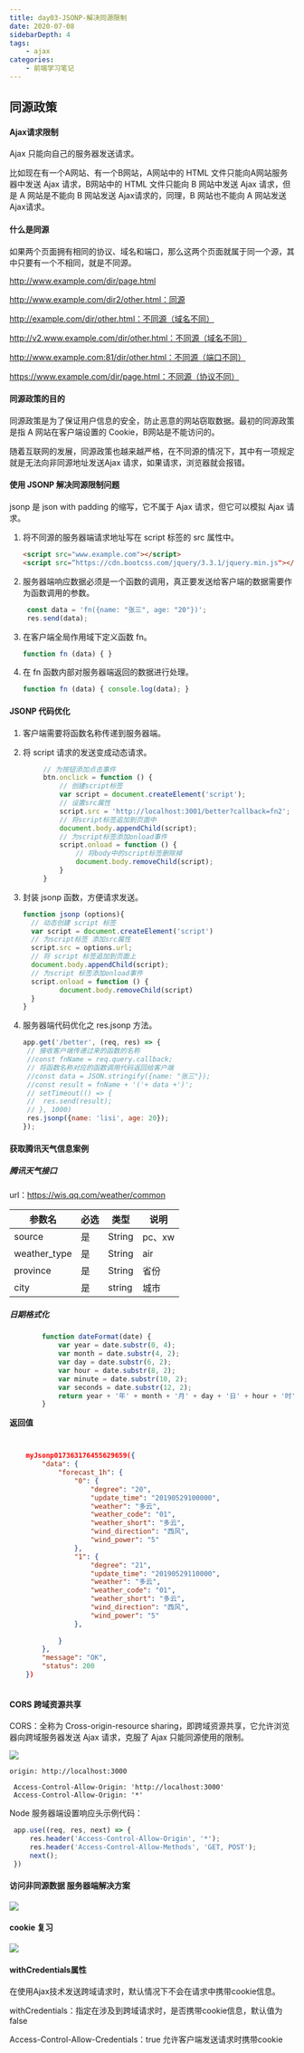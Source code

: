 ```yaml
---
title: day03-JSONP-解决同源限制
date: 2020-07-08
sidebarDepth: 4
tags:
    - ajax
categories:
    - 前端学习笔记
---
```


## 同源政策

#### Ajax请求限制

Ajax 只能向自己的服务器发送请求。

比如现在有一个A网站、有一个B网站，A网站中的 HTML 文件只能向A网站服务器中发送 Ajax 请求，B网站中的 HTML 文件只能向 B 网站中发送 Ajax 请求，但是 A 网站是不能向 B 网站发送 Ajax请求的，同理，B 网站也不能向 A 网站发送 Ajax请求。

#### 什么是同源

如果两个页面拥有相同的协议、域名和端口，那么这两个页面就属于同一个源，其中只要有一个不相同，就是不同源。

http://www.example.com/dir/page.html

http://www.example.com/dir2/other.html：同源

http://example.com/dir/other.html：不同源（域名不同）

http://v2.www.example.com/dir/other.html：不同源（域名不同）

http://www.example.com:81/dir/other.html：不同源（端口不同）

https://www.example.com/dir/page.html：不同源（协议不同）

#### 同源政策的目的

同源政策是为了保证用户信息的安全，防止恶意的网站窃取数据。最初的同源政策是指
A 网站在客户端设置的 Cookie，B网站是不能访问的。

随着互联网的发展，同源政策也越来越严格，在不同源的情况下，其中有一项规定就是无法向非同源地址发送Ajax 请求，如果请求，浏览器就会报错。

#### 使用 JSONP 解决同源限制问题

jsonp 是 json with padding 的缩写，它不属于 Ajax 请求，但它可以模拟 Ajax 请求。

1. 将不同源的服务器端请求地址写在 script 标签的 src 属性中。

   ```html
   <script src="www.example.com"></script>
   <script src=“https://cdn.bootcss.com/jquery/3.3.1/jquery.min.js"></script>
   ```

2. 服务器端响应数据必须是一个函数的调用，真正要发送给客户端的数据需要作为函数调用的参数。

   ```javascript
    const data = 'fn({name: "张三", age: "20"})';
    res.send(data);
   ```

3. 在客户端全局作用域下定义函数 fn。

   ```javascript
   function fn (data) { }
   ```

4. 在 fn 函数内部对服务器端返回的数据进行处理。

   ```javascript
   function fn (data) { console.log(data); }
   ```

#### JSONP 代码优化

1. 客户端需要将函数名称传递到服务器端。

2. 将 script 请求的发送变成动态请求。

   ```javascript
   		// 为按钮添加点击事件
   		btn.onclick = function () {
   			// 创建script标签
   			var script = document.createElement('script');
   			// 设置src属性
   			script.src = 'http://localhost:3001/better?callback=fn2';
   			// 将script标签追加到页面中
   			document.body.appendChild(script);
   			// 为script标签添加onload事件
   			script.onload = function () {
   				// 将body中的script标签删除掉
   				document.body.removeChild(script);
   			}
   		}
   ```

3. 封装 jsonp 函数，方便请求发送。

   ```javascript
   function jsonp (options){
     // 动态创建 script 标签
     var script = document.createElement('script')
     // 为script标签 添加src属性
     script.src = options.url;
     // 将 script 标签追加到页面上
     document.body.appendChild(script);
     // 为script 标签添加onload事件
     script.onload = function () { 
     		document.body.removeChild(script)
     }
   }
   ```

   

4. 服务器端代码优化之 res.jsonp 方法。

   ```js
   app.get('/better', (req, res) => {
   	// 接收客户端传递过来的函数的名称
   	//const fnName = req.query.callback;
   	// 将函数名称对应的函数调用代码返回给客户端
   	//const data = JSON.stringify({name: "张三"});
   	//const result = fnName + '('+ data +')';
   	// setTimeout(() => {
   	// 	res.send(result);
   	// }, 1000)
   	res.jsonp({name: 'lisi', age: 20});
   });

   ```

#### 获取腾讯天气信息案例

##### 腾讯天气接口

url：https://wis.qq.com/weather/common

| 参数名       | 必选 | 类型   | 说明   |
| ------------ | ---- | ------ | ------ |
| source       | 是   | String | pc、xw |
| weather_type | 是   | String | air    |
| province     | 是   | String | 省份   |
| city         | 是   | string | 城市   |

##### 日期格式化

```js
		function dateFormat(date) {
			var year = date.substr(0, 4);
			var month = date.substr(4, 2);
			var day = date.substr(6, 2);
			var hour = date.substr(8, 2);
			var minute = date.substr(10, 2);
			var seconds = date.substr(12, 2);
			return year + '年' + month + '月' + day + '日' + hour + '时' + minute + '分' + seconds + '秒';
		}
```

**返回值**

```json


    myJsonp017363176455629659({
        "data": {
            "forecast_1h": {
                "0": {
                    "degree": "20",
                    "update_time": "20190529100000",
                    "weather": "多云",
                    "weather_code": "01",
                    "weather_short": "多云",
                    "wind_direction": "西风",
                    "wind_power": "5"
                },
                "1": {
                    "degree": "21",
                    "update_time": "20190529110000",
                    "weather": "多云",
                    "weather_code": "01",
                    "weather_short": "多云",
                    "wind_direction": "西风",
                    "wind_power": "5"
                },
                
            }
        },
        "message": "OK",
        "status": 200
    })



```



#### CORS 跨域资源共享

CORS：全称为 Cross-origin-resource sharing，即跨域资源共享，它允许浏览器向跨域服务器发送 Ajax 请求，克服了 Ajax 只能同源使用的限制。

![](https://gitee.com/chuanyuan_an/tuchuang/raw/master/image/202009/16/233803-231966.png)

```
origin: http://localhost:3000

```

```
 Access-Control-Allow-Origin: 'http://localhost:3000'
 Access-Control-Allow-Origin: '*'

```

Node 服务器端设置响应头示例代码：

```javascript
 app.use((req, res, next) => {
     res.header('Access-Control-Allow-Origin', '*');
     res.header('Access-Control-Allow-Methods', 'GET, POST');
     next();
 })

```

#### 访问非同源数据 服务器端解决方案

![](https://gitee.com/chuanyuan_an/tuchuang/raw/master/image/202009/16/233805-103387.png)

#### cookie 复习

![](https://gitee.com/chuanyuan_an/tuchuang/raw/master/image/202009/16/233811-857504.png)

#### withCredentials属性

在使用Ajax技术发送跨域请求时，默认情况下不会在请求中携带cookie信息。

withCredentials：指定在涉及到跨域请求时，是否携带cookie信息，默认值为false

Access-Control-Allow-Credentials：true 允许客户端发送请求时携带cookie